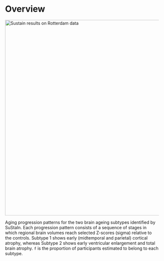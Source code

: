 # Overview

<img src="../../_static/img/SubtypeResults.png" width="640px" alt="Sustain results on Rotterdam data">

Aging progression patterns for the two brain ageing subtypes identified by SuStaIn. Each progression pattern consists of a sequence of stages in which regional brain volumes reach selected Z-scores (sigma) relative to the controls. Subtype 1 shows early (midtemporal and parietal) cortical atrophy, whereas Subtype 2 shows early ventricular enlargement and total brain atrophy. `f` is the proportion of participants estimated to belong to each subtype.